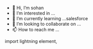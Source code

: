 - 👋 Hi, I’m sohan
- 👀 I’m interested in ...
- 🌱 I’m currently learning ...salesforce
- 💞️ I’m looking to collaborate on ...
- 📫 How to reach me ...

<!--sohan is a ✨ special ✨ repository because its `README.md` (this file) appears on your GitHub profile.
You can click the Preview link to take a look at your changes.
--->



import lightning element,